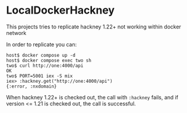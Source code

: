 # LocalDockerHackney

This projects tries to replicate hackney 1.22+ not working within docker network

In order to replicate you can:

```
host$ docker compose up -d
host$ docker compose exec two sh
two$ curl http://one:4000/api
OK
two$ PORT=5001 iex -S mix 
iex> :hackney.get("http://one:4000/api")
{:error, :nxdomain}
```

When hackney 1.22+ is checked out, the call with `:hackney` fails, and if version <= 1.21 is checked out, the call is successful.
